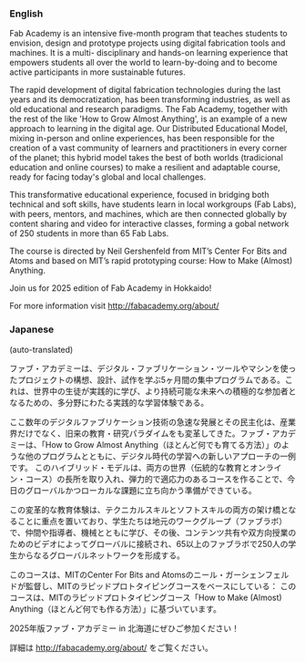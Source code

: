 ### English

Fab Academy is an intensive five-month program that teaches students to envision, design and prototype projects using digital fabrication tools and machines. It is a multi- disciplinary and hands-on learning experience that empowers students all over the world to learn-by-doing and to become active participants in more sustainable futures.

The rapid development of digital fabrication technologies during the last years and its democratization, has been transforming industries, as well as old educational and research paradigms. The Fab Academy, together with the rest of the like 'How to Grow Almost Anything', is an example of a new approach to learning in the digital age.
Our Distributed Educational Model, mixing in-person and online experiences, has been responsible for the creation of a vast community of learners and practitioners in every corner of the planet; this hybrid model takes the best of both worlds (tradicional education and online courses) to make a resilient and adaptable course, ready for facing today's global and local challenges.

This transformative educational experience, focused in bridging both technical and soft skills, have students learn in local workgroups (Fab Labs), with peers, mentors, and machines, which are then connected globally by content sharing and video for interactive classes, forming a gobal network of 250 students in more than 65 Fab Labs.

The course is directed by Neil Gershenfeld from MIT’s Center For Bits and Atoms and based on MIT’s rapid prototyping course: How to Make (Almost) Anything.

Join us for 2025 edition of Fab Academy in Hokkaido!

For more information visit http://fabacademy.org/about/

### Japanese 

(auto-translated)

ファブ・アカデミーは、デジタル・ファブリケーション・ツールやマシンを使ったプロジェクトの構想、設計、試作を学ぶ5ヶ月間の集中プログラムである。これは、世界中の生徒が実践的に学び、より持続可能な未来への積極的な参加者となるための、多分野にわたる実践的な学習体験である。

ここ数年のデジタルファブリケーション技術の急速な発展とその民主化は、産業界だけでなく、旧来の教育・研究パラダイムをも変革してきた。ファブ・アカデミーは、「How to Grow Almost Anything（ほとんど何でも育てる方法）」のような他のプログラムとともに、デジタル時代の学習への新しいアプローチの一例です。
このハイブリッド・モデルは、両方の世界（伝統的な教育とオンライン・コース）の長所を取り入れ、弾力的で適応力のあるコースを作ることで、今日のグローバルかつローカルな課題に立ち向かう準備ができている。

この変革的な教育体験は、テクニカルスキルとソフトスキルの両方の架け橋となることに重点を置いており、学生たちは地元のワークグループ（ファブラボ）で、仲間や指導者、機械とともに学び、その後、コンテンツ共有や双方向授業のためのビデオによってグローバルに接続され、65以上のファブラボで250人の学生からなるグローバルネットワークを形成する。

このコースは、MITのCenter For Bits and Atomsのニール・ガーシェンフェルドが監督し、MITのラピッドプロトタイピングコースをベースにしている： このコースは、MITのラピッドプロトタイピングコース「How to Make (Almost) Anything（ほとんど何でも作る方法）」に基づいています。

2025年版ファブ・アカデミー in 北海道にぜひご参加ください！

詳細は http://fabacademy.org/about/ をご覧ください。